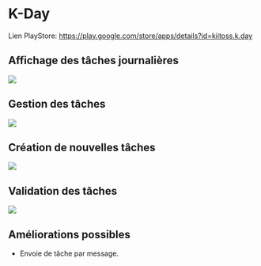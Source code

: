 # K-Day
Lien PlayStore: https://play.google.com/store/apps/details?id=kiitoss.k.day

## Affichage des tâches journalières
<img src="img/readme/screen1.PNG"/>

## Gestion des tâches
<img src="img/readme/screen2.PNG"/>

## Création de nouvelles tâches
<img src="img/readme/screen3.PNG"/>

## Validation des tâches
<img src="img/readme/screen4.PNG"/>

## Améliorations possibles
- Envoie de tâche par message.